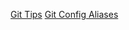[Git Tips](https://ochronus.com/git-tips-from-the-trenches/)
[Git Config Aliases](https://github.com/SixArm/sixarm_git_gitconfig/blob/master/gitconfig-alias.txt)
